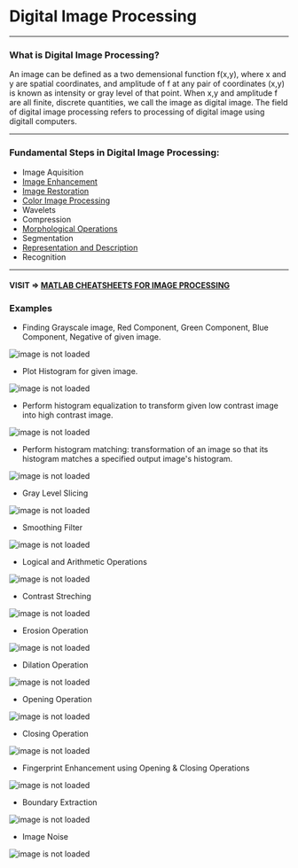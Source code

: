 # Digital Image Processing
------

### What is Digital Image Processing?
An image can be defined as a two demensional function f(x,y), where x and y are spatial coordinates, and amplitude of f at any pair of coordinates (x,y) is known as intensity or gray level of that point. When x,y and amplitude f are all finite, discrete quantities, we call the image as digital image. The field of digital image processing refers to processing of digital image using digitall computers.

------
### Fundamental Steps in Digital Image Processing:
- Image Aquisition
- [Image Enhancement](https://github.com/KevinPatel04/digital-image-processing/tree/master/Image%20Enhancement)
- [Image Restoration](https://github.com/KevinPatel04/digital-image-processing/tree/master/Image%20Restoration)
- [Color Image Processing](https://github.com/KevinPatel04/digital-image-processing/tree/master/Color%20Image%20Processing)
- Wavelets
- Compression
- [Morphological Operations](https://github.com/KevinPatel04/digital-image-processing/tree/master/Morphological%20Operations)
- Segmentation
- [Representation and Description](https://github.com/KevinPatel04/digital-image-processing/tree/master/Image%20Representation)
- Recognition

------

#### VISIT => [MATLAB CHEATSHEETS FOR IMAGE PROCESSING](https://github.com/KevinPatel04/Digital-Image-Processing/wiki/MATLAB-CHEATSHEETS)

### Examples

- Finding Grayscale image, Red Component, Green Component, Blue Component, Negative of given image.

![image is not loaded](https://github.com/KevinPatel04/digital-image-processing/blob/master/images/1.jpg "RGB2GRAY.m")

- Plot Histogram for given image.

![image is not loaded](https://github.com/KevinPatel04/digital-image-processing/blob/master/images/histogram_plot_result.jpg "histogram_plot.m")

- Perform histogram equalization to transform given low contrast image into high contrast image.

![image is not loaded](https://github.com/KevinPatel04/digital-image-processing/blob/master/images/2.jpg "histogram_equalization.m")

- Perform histogram matching: transformation of an image so that its histogram matches a specified output image's histogram.

![image is not loaded](https://github.com/KevinPatel04/digital-image-processing/blob/master/images/histogram_matching_result.jpg "histogram_matching.m")

- Gray Level Slicing

![image is not loaded](https://github.com/KevinPatel04/digital-image-processing/blob/master/images/gray_level_slicing_result.jpg "gray_level_slicing.m")

- Smoothing Filter

![image is not loaded](https://github.com/KevinPatel04/digital-image-processing/blob/master/images/smoothing_filter_result.jpg "smoothing filters")

- Logical and Arithmetic Operations

![image is not loaded](https://github.com/KevinPatel04/digital-image-processing/blob/master/images/Q10_result.jpg "Arithmetic & Logical Operations")

- Contrast Streching

![image is not loaded](https://github.com/KevinPatel04/digital-image-processing/blob/master/images/contrast_streching_result.jpg "contrast_streching.m")

- Erosion Operation

![image is not loaded](https://github.com/KevinPatel04/digital-image-processing/blob/master/images/erosion_result.jpg "erosion.m")

- Dilation Operation

![image is not loaded](https://github.com/KevinPatel04/digital-image-processing/blob/master/images/dilation_result.jpg "dilation.m")

- Opening Operation

![image is not loaded](https://github.com/KevinPatel04/digital-image-processing/blob/master/images/opening_result.jpg "opening.m")

- Closing Operation

![image is not loaded](https://github.com/KevinPatel04/digital-image-processing/blob/master/images/closing_result.jpg "closing.m")

- Fingerprint Enhancement using Opening & Closing Operations

![image is not loaded](https://github.com/KevinPatel04/digital-image-processing/blob/master/images/opening_closing_result.jpg "opening_closing.m")

- Boundary Extraction

![image is not loaded](https://github.com/KevinPatel04/digital-image-processing/blob/master/images/boundary_extraction_result.jpg "boundary_extraction.m")

- Image Noise

![image is not loaded](https://github.com/KevinPatel04/digital-image-processing/blob/master/images/noise_result.jpg "noise_detection_using_histogram.m")
